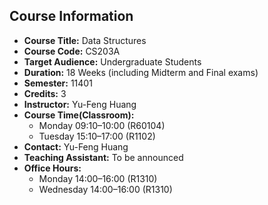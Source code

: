 ## Course Information

- **Course Title:** Data Structures
- **Course Code:** CS203A
- **Target Audience:** Undergraduate Students
- **Duration:** 18 Weeks (including Midterm and Final exams)
- **Semester:** 11401
- **Credits:** 3
- **Instructor:** Yu-Feng Huang
- **Course Time(Classroom):**
  - Monday 09:10–10:00 (R60104)
  - Tuesday 15:10–17:00 (R1102)
- **Contact:** Yu-Feng Huang
- **Teaching Assistant:** To be announced
- **Office Hours:**
  - Monday 14:00–16:00 (R1310)
  - Wednesday 14:00–16:00 (R1310)

